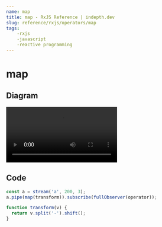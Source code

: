 ```yaml
---
name: map
title: map - RxJS Reference | indepth.dev
slug: reference/rxjs/operators/map
tags:
    -rxjs 
    -javascript 
    -reactive programming
---
```


# map

## Diagram

<video>
    <source src="https://images.indepth.dev/references/rxjs/operators/map.mp4" type="video/mp4">
</video>

## Code

```javascript
const a = stream('a', 200, 3);
a.pipe(map(transform)).subscribe(fullObserver(operator));

function transform(v) {
  return v.split('-').shift();
}
```
